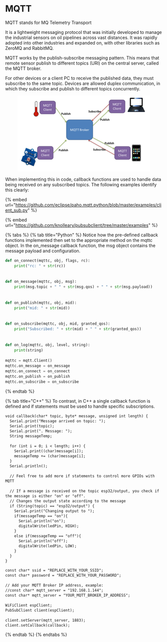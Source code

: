 # MQTT

MQTT stands for MQ Telemetry Transport

It is a lightweight messaging protocol that was initially developed to manage the industrial sensors on oil pipelines across vast distances. It was rapidly adopted into other industries and expanded on, with other libraries such as ZeroMQ and RabbitMQ.

MQTT works by the publish-subscribe messaging pattern. This means that remote sensor publish to different topics (URI) on the central server, called the MQTT broker.

For other devices or a client PC to receive the published data, they must subscribe to the same topic. Devices are allowed duplex communication, in which they subscribe and publish to different topics concurrently.

<figure><img src="../.gitbook/assets/image (1) (1).png" alt=""><figcaption></figcaption></figure>

When implementing this in code, callback functions are used to handle data being received on any subscribed topics. The following examples identify this clearly:

{% embed url="https://github.com/eclipse/paho.mqtt.python/blob/master/examples/client_sub.py" %}

{% embed url="https://github.com/knolleary/pubsubclient/tree/master/examples" %}

{% tabs %}
{% tab title="Python" %}
Notice how the pre-defined callback functions implemented then set to the appropriate method on the mqttc object. In the on\_message callback function, the msg object contains the message payload and configuration.

```python
def on_connect(mqttc, obj, flags, rc):
    print("rc: " + str(rc))


def on_message(mqttc, obj, msg):
    print(msg.topic + " " + str(msg.qos) + " " + str(msg.payload))


def on_publish(mqttc, obj, mid):
    print("mid: " + str(mid))


def on_subscribe(mqttc, obj, mid, granted_qos):
    print("Subscribed: " + str(mid) + " " + str(granted_qos))


def on_log(mqttc, obj, level, string):
    print(string)

mqttc = mqtt.Client()
mqttc.on_message = on_message
mqttc.on_connect = on_connect
mqttc.on_publish = on_publish
mqttc.on_subscribe = on_subscribe
```
{% endtab %}

{% tab title="C++" %}
To contrast, in C++ a single callback function is defined and if statements must be used to handle specific subscriptions.

```arduino
void callback(char* topic, byte* message, unsigned int length) {
  Serial.print("Message arrived on topic: ");
  Serial.print(topic);
  Serial.print(". Message: ");
  String messageTemp;
  
  for (int i = 0; i < length; i++) {
    Serial.print((char)message[i]);
    messageTemp += (char)message[i];
  }
  Serial.println();

  // Feel free to add more if statements to control more GPIOs with MQTT

  // If a message is received on the topic esp32/output, you check if the message is either "on" or "off". 
  // Changes the output state according to the message
  if (String(topic) == "esp32/output") {
    Serial.print("Changing output to ");
    if(messageTemp == "on"){
      Serial.println("on");
      digitalWrite(ledPin, HIGH);
    }
    else if(messageTemp == "off"){
      Serial.println("off");
      digitalWrite(ledPin, LOW);
    }
  }
}
```

```arduino
const char* ssid = "REPLACE_WITH_YOUR_SSID";
const char* password = "REPLACE_WITH_YOUR_PASSWORD";

// Add your MQTT Broker IP address, example:
//const char* mqtt_server = "192.168.1.144";
const char* mqtt_server = "YOUR_MQTT_BROKER_IP_ADDRESS";

WiFiClient espClient;
PubSubClient client(espClient);

client.setServer(mqtt_server, 1883);
client.setCallback(callback);
```
{% endtab %}
{% endtabs %}
